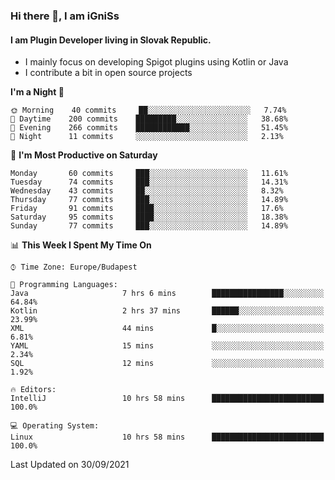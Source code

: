 ### Hi there 👋, I am iGniSs

#### I am Plugin Developer living in Slovak Republic.
- I mainly focus on developing Spigot plugins using Kotlin or Java
- I contribute a bit in open source projects

<!--START_SECTION:waka-->
**I'm a Night 🦉** 

```text
🌞 Morning    40 commits     ██░░░░░░░░░░░░░░░░░░░░░░░   7.74% 
🌆 Daytime    200 commits    █████████░░░░░░░░░░░░░░░░   38.68% 
🌃 Evening    266 commits    ████████████░░░░░░░░░░░░░   51.45% 
🌙 Night      11 commits     ░░░░░░░░░░░░░░░░░░░░░░░░░   2.13%

```
📅 **I'm Most Productive on Saturday** 

```text
Monday       60 commits     ███░░░░░░░░░░░░░░░░░░░░░░   11.61% 
Tuesday      74 commits     ███░░░░░░░░░░░░░░░░░░░░░░   14.31% 
Wednesday    43 commits     ██░░░░░░░░░░░░░░░░░░░░░░░   8.32% 
Thursday     77 commits     ███░░░░░░░░░░░░░░░░░░░░░░   14.89% 
Friday       91 commits     ████░░░░░░░░░░░░░░░░░░░░░   17.6% 
Saturday     95 commits     ████░░░░░░░░░░░░░░░░░░░░░   18.38% 
Sunday       77 commits     ███░░░░░░░░░░░░░░░░░░░░░░   14.89%

```


📊 **This Week I Spent My Time On** 

```text
⌚︎ Time Zone: Europe/Budapest

💬 Programming Languages: 
Java                     7 hrs 6 mins        ████████████████░░░░░░░░░   64.84% 
Kotlin                   2 hrs 37 mins       ██████░░░░░░░░░░░░░░░░░░░   23.99% 
XML                      44 mins             █░░░░░░░░░░░░░░░░░░░░░░░░   6.81% 
YAML                     15 mins             ░░░░░░░░░░░░░░░░░░░░░░░░░   2.34% 
SQL                      12 mins             ░░░░░░░░░░░░░░░░░░░░░░░░░   1.92%

🔥 Editors: 
IntelliJ                 10 hrs 58 mins      █████████████████████████   100.0%

💻 Operating System: 
Linux                    10 hrs 58 mins      █████████████████████████   100.0%

```


 Last Updated on 30/09/2021
<!--END_SECTION:waka-->